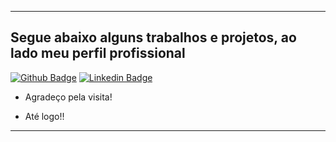 ----------------------------------------------------------------------------
## Segue abaixo alguns trabalhos e projetos, ao lado meu perfil profissional 

[![Github Badge](https://img.shields.io/badge/-Github-000?style=flat-square&logo=Github&logoColor=white&link=LINK_GIT)](https://github.com/italovarzone?tab=repositories)
[![Linkedin Badge](https://img.shields.io/badge/-LinkedIn-blue?style=flat-square&logo=Linkedin&logoColor=white&link=LINK_LINKEDIN)](https://linkedin.com/in/ítalo-pescador-varzone-a03082206)


- Agradeço pela visita!

- Até logo!!

----------------------------------------------------------------------------------
